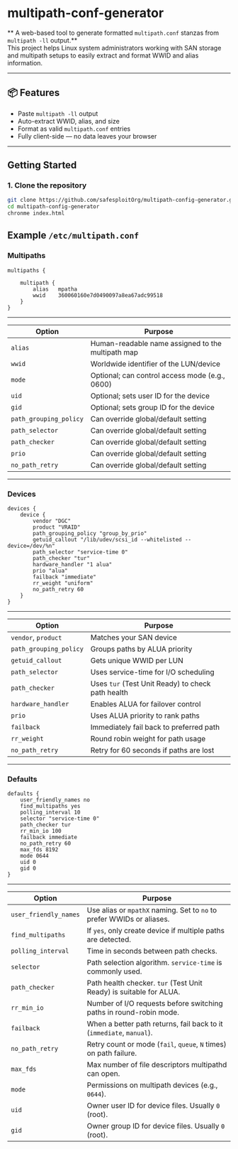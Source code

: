 # multipath-conf-generator

** A web-based tool to generate formatted `multipath.conf` stanzas from `multipath -ll` output.**  
This project helps Linux system administrators working with SAN storage and multipath setups to easily extract and format WWID and alias information.

---

## 📦 Features

- Paste `multipath -ll` output
- Auto-extract WWID, alias, and size
- Format as valid `multipath.conf` entries
- Fully client-side — no data leaves your browser

---

## Getting Started

### 1. Clone the repository

```bash
git clone https://github.com/safesploitOrg/multipath-config-generator.git
cd multipath-config-generator
chronme index.html
```

## Example `/etc/multipath.conf`

### Multipaths

```text
multipaths {

    multipath {
        alias   mpatha
        wwid    360060160e7d0490097a8ea67adc99518
    }
}
```

---

| Option   | Purpose                                          |
|----------|--------------------------------------------------|
| `alias`  | Human-readable name assigned to the multipath map |
| `wwid`   | Worldwide identifier of the LUN/device            |
| `mode`   | Optional; can control access mode (e.g., 0600)    |
| `uid`    | Optional; sets user ID for the device             |
| `gid`    | Optional; sets group ID for the device            |
| `path_grouping_policy` | Can override global/default setting |
| `path_selector`        | Can override global/default setting |
| `path_checker`         | Can override global/default setting |
| `prio`                | Can override global/default setting |
| `no_path_retry`       | Can override global/default setting |

---

### Devices

```text
devices {
    device {
        vendor "DGC"
        product "VRAID"
        path_grouping_policy "group_by_prio"
        getuid_callout "/lib/udev/scsi_id --whitelisted --device=/dev/%n"
        path_selector "service-time 0"
        path_checker "tur"
        hardware_handler "1 alua"
        prio "alua"
        failback "immediate"
        rr_weight "uniform"
        no_path_retry 60
    }
}
```

---

| Option               | Purpose                                             |
|----------------------|-----------------------------------------------------|
| `vendor`, `product`  | Matches your SAN device                             |
| `path_grouping_policy` | Groups paths by ALUA priority                     |
| `getuid_callout`     | Gets unique WWID per LUN                            |
| `path_selector`      | Uses service-time for I/O scheduling                |
| `path_checker`       | Uses `tur` (Test Unit Ready) to check path health   |
| `hardware_handler`   | Enables ALUA for failover control                   |
| `prio`               | Uses ALUA priority to rank paths                    |
| `failback`           | Immediately fail back to preferred path             |
| `rr_weight`          | Round robin weight for path usage                   |
| `no_path_retry`      | Retry for 60 seconds if paths are lost              |

---

### Defaults

```text
defaults {
    user_friendly_names no
    find_multipaths yes
    polling_interval 10
    selector "service-time 0"
    path_checker tur
    rr_min_io 100
    failback immediate
    no_path_retry 60
    max_fds 8192
    mode 0644
    uid 0
    gid 0
}
```

---

| Option               | Purpose                                                                 |
|----------------------|-------------------------------------------------------------------------|
| `user_friendly_names` | Use alias or `mpathX` naming. Set to `no` to prefer WWIDs or aliases.  |
| `find_multipaths`     | If `yes`, only create device if multiple paths are detected.           |
| `polling_interval`    | Time in seconds between path checks.                                   |
| `selector`            | Path selection algorithm. `service-time` is commonly used.             |
| `path_checker`        | Path health checker. `tur` (Test Unit Ready) is suitable for ALUA.     |
| `rr_min_io`           | Number of I/O requests before switching paths in round-robin mode.     |
| `failback`            | When a better path returns, fail back to it (`immediate`, `manual`).   |
| `no_path_retry`       | Retry count or mode (`fail`, `queue`, `N` times) on path failure.      |
| `max_fds`             | Max number of file descriptors multipathd can open.                    |
| `mode`                | Permissions on multipath devices (e.g., `0644`).                       |
| `uid`                 | Owner user ID for device files. Usually `0` (root).                    |
| `gid`                 | Owner group ID for device files. Usually `0` (root).                   |
